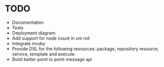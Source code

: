 TODO
====

- Documentation
- Tests
- Deployment diagram
- Add support for node count in cm roll
- Integrate mruby
- Provide DSL for the following resources: package, repository resource, service, template and execute
- Build better point to point message api
